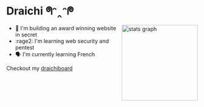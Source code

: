 # Draichi  ᖗᵔ‸ᵔᖘ

<img src="https://github-readme-stats.vercel.app/api?show_icons=true&include_all_commits=true&count_private=true&disable_animations=false&theme=cobalt&locale=en&hide_border=true&username=Draichi" height="200" alt="stats graph" align="right"  />

<div align="left">
 
- 🤫 I'm building an award winning website in secret 
- :rage2: I'm learning web security and pentest
- 🗣️ I'm currently learning French
 
 Checkout my [draichiboard](https://draichiboard.com?utm_source=github)
 
 

 
</div>
 



